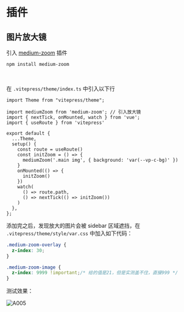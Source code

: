 # 插件


## 图片放大镜
引入 [medium-zoom](https://github.com/francoischalifour/medium-zoom) 插件
```sh
npm install medium-zoom
```
<br>

在 `.vitepress/theme/index.ts` 中引入以下行
```ts{3-5,9-21} [.vitepress/theme/index.ts]
import Theme from "vitepress/theme";

import mediumZoom from 'medium-zoom'; // 引入放大镜
import { nextTick, onMounted, watch } from 'vue';
import { useRoute } from 'vitepress'

export default {
  ...Theme,
  setup() {
    const route = useRoute()
    const initZoom = () => {
      mediumZoom('.main img', { background: 'var(--vp-c-bg)' })
    }
    onMounted(() => {
      initZoom()
    })
    watch(
      () => route.path,
      () => nextTick(() => initZoom())
    )
  },
};
```
添加完之后，发现放大的图片会被 sidebar 区域遮挡，在 `.vitepress/theme/style/var.css` 中加入如下代码：
```css [.vitepress/theme/style/var.css]
.medium-zoom-overlay {
  z-index: 30;
}

.medium-zoom-image {
  z-index: 9999 !important;/* 给的值是21，但是实测盖不住，直接999 */
}
```

测试效果：

![A005](https://cdn.jsdelivr.net/gh/Leonardo-tao/PicGo@main/img/A005.jpg)